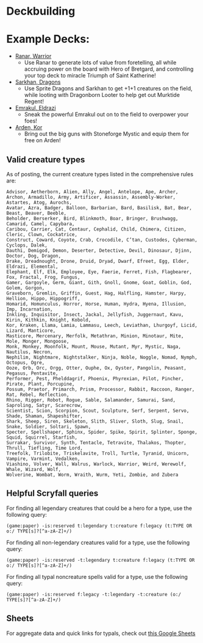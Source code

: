 # Deckbuilding

# Example Decks:
* [Ranar, Warrior](https://www.moxfield.com/decks/QjFCq-UC_kWgDC2buD2wyg)
  * Use Ranar to generate lots of value from foretelling, all while accruing power on the board with Hero of Bretgard, and controlling your top deck to miracle Triumph of Saint Katherine!
* [Sarkhan, Dragons](https://www.moxfield.com/decks/IgZO0RQaSE6P_Y-13ZpBVA)
  * Use Sprite Dragons and Sarkhan to get +1+1 creatures on the field, while looting with Dragonborn Looter to help get out Murktide Regent!
* [Emrakul, Eldrazi](https://www.moxfield.com/decks/gkTCyhX1VUijCaKwSelXRw)
  * Sneak the powerful Emrakul out on to the field to overpower your foes!
* [Arden, Kor](https://www.moxfield.com/decks/CFkIOWHfNUiO3dMrNYzDXQ)
  * Bring out the big guns with Stoneforge Mystic and equip them for free on Arden!


## Valid creature types
As of posting, the current creature types listed in the comprehensive rules are:
```
Advisor, Aetherborn, Alien, Ally, Angel, Antelope, Ape, Archer,
Archon, Armadillo, Army, Artificer, Assassin, Assembly-Worker, Astartes, Atog, Aurochs,
Avatar, Azra, Badger, Balloon, Barbarian, Bard, Basilisk, Bat, Bear, Beast, Beaver, Beeble,
Beholder, Berserker, Bird, Blinkmoth, Boar, Bringer, Brushwagg, Camarid, Camel, Capybara,
Caribou, Carrier, Cat, Centaur, Cephalid, Child, Chimera, Citizen, Cleric, Clown, Cockatrice,
Construct, Coward, Coyote, Crab, Crocodile, C’tan, Custodes, Cyberman, Cyclops, Dalek,
Dauthi, Demigod, Demon, Deserter, Detective, Devil, Dinosaur, Djinn, Doctor, Dog, Dragon,
Drake, Dreadnought, Drone, Druid, Dryad, Dwarf, Efreet, Egg, Elder, Eldrazi, Elemental,
Elephant, Elf, Elk, Employee, Eye, Faerie, Ferret, Fish, Flagbearer, Fox, Fractal, Frog, Fungus,
Gamer, Gargoyle, Germ, Giant, Gith, Gnoll, Gnome, Goat, Goblin, God, Golem, Gorgon,
Graveborn, Gremlin, Griffin, Guest, Hag, Halfling, Hamster, Harpy, Hellion, Hippo, Hippogriff,
Homarid, Homunculus, Horror, Horse, Human, Hydra, Hyena, Illusion, Imp, Incarnation,
Inkling, Inquisitor, Insect, Jackal, Jellyfish, Juggernaut, Kavu, Kirin, Kithkin, Knight, Kobold,
Kor, Kraken, Llama, Lamia, Lammasu, Leech, Leviathan, Lhurgoyf, Licid, Lizard, Manticore,
Masticore, Mercenary, Merfolk, Metathran, Minion, Minotaur, Mite, Mole, Monger, Mongoose,
Monk, Monkey, Moonfolk, Mount, Mouse, Mutant, Myr, Mystic, Naga, Nautilus, Necron,
Nephilim, Nightmare, Nightstalker, Ninja, Noble, Noggle, Nomad, Nymph, Octopus, Ogre,
Ooze, Orb, Orc, Orgg, Otter, Ouphe, Ox, Oyster, Pangolin, Peasant, Pegasus, Pentavite,
Performer, Pest, Phelddagrif, Phoenix, Phyrexian, Pilot, Pincher, Pirate, Plant, Porcupine,
Possum, Praetor, Primarch, Prism, Processor, Rabbit, Raccoon, Ranger, Rat, Rebel, Reflection,
Rhino, Rigger, Robot, Rogue, Sable, Salamander, Samurai, Sand, Saproling, Satyr, Scarecrow,
Scientist, Scion, Scorpion, Scout, Sculpture, Serf, Serpent, Servo, Shade, Shaman, Shapeshifter,
Shark, Sheep, Siren, Skeleton, Slith, Sliver, Sloth, Slug, Snail, Snake, Soldier, Soltari, Spawn,
Specter, Spellshaper, Sphinx, Spider, Spike, Spirit, Splinter, Sponge, Squid, Squirrel, Starfish,
Surrakar, Survivor, Synth, Tentacle, Tetravite, Thalakos, Thopter, Thrull, Tiefling, Time Lord,
Treefolk, Trilobite, Triskelavite, Troll, Turtle, Tyranid, Unicorn, Vampire, Varmint, Vedalken,
Viashino, Volver, Wall, Walrus, Warlock, Warrior, Weird, Werewolf, Whale, Wizard, Wolf,
Wolverine, Wombat, Worm, Wraith, Wurm, Yeti, Zombie, and Zubera
```

## Helpful Scryfall queries

For finding all legendary creatures that could be a hero for a type, use the following query:
```
(game:paper) -is:reserved t:legendary t:creature f:legacy (t:TYPE OR o:/ TYPE[s]?[^a-zA-Z]+/) 
```
For finding all non-legendary creatures valid for a type, use the following query:
```
(game:paper) -is:reserved -t:legendary t:creature f:legacy (t:TYPE OR o:/ TYPE[s]?[^a-zA-Z]+/)
```
For finding all typal noncreature spells valid for a type, use the following query:
```
(game:paper) -is:reserved f:legacy -t:legendary -t:creature (o:/ TYPE[s]?[^a-zA-Z]+/)
```

## Sheets
For aggregate data and quick links for typals, check out [this Google Sheets](https://docs.google.com/spreadsheets/d/1hEwRFH8E75JU7Sw15vyOXkVpo1Ly5rEP0Z_qgkT4T50/edit#gid=0)
